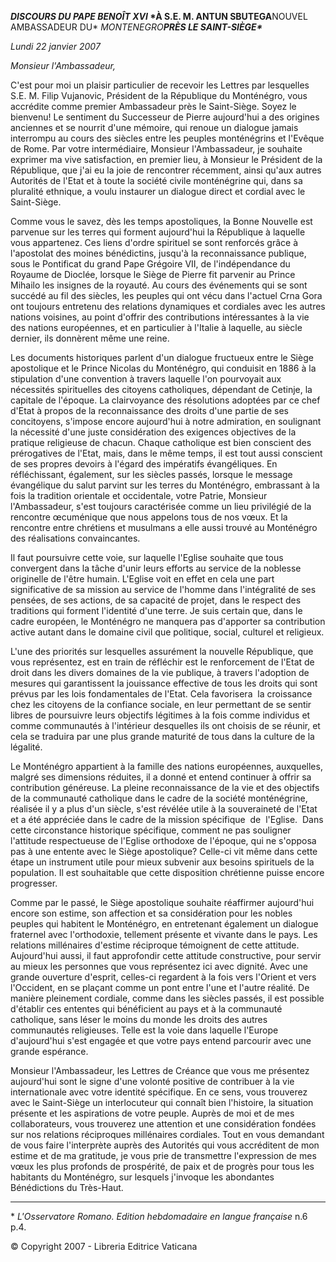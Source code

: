 ***DISCOURS DU PAPE BENOÎT XVI* *À S.E. M. ANTUN SBUTEGA**NOUVEL AMBASSADEUR DU* *MONTENEGRO**PRÈS LE SAINT-SIÈGE\****

*Lundi 22 janvier 2007*

*Monsieur l'Ambassadeur,*

C'est pour moi un plaisir particulier de recevoir les Lettres par lesquelles S.E. M. Filip Vujanovic, Président de la République du Monténégro, vous accrédite comme premier Ambassadeur près le Saint-Siège. Soyez le bienvenu! Le sentiment du Successeur de Pierre aujourd'hui a des origines anciennes et se nourrit d'une mémoire, qui renoue un dialogue jamais interrompu au cours des siècles entre les peuples monténégrins et l'Evêque de Rome. Par votre intermédiaire, Monsieur l'Ambassadeur, je souhaite exprimer ma vive satisfaction, en premier lieu, à Monsieur le Président de la République, que j'ai eu la joie de rencontrer récemment, ainsi qu'aux autres Autorités de l'Etat et à toute la société civile monténégrine qui, dans sa pluralité ethnique, a voulu instaurer un dialogue direct et cordial avec le Saint-Siège.

Comme vous le savez, dès les temps apostoliques, la Bonne Nouvelle est parvenue sur les terres qui forment aujourd'hui la République à laquelle vous appartenez. Ces liens d'ordre spirituel se sont renforcés grâce à l'apostolat des moines bénédictins, jusqu'à la reconnaissance publique, sous le Pontificat du grand Pape Grégoire VII, de l'indépendance du Royaume de Dioclée, lorsque le Siège de Pierre fit parvenir au Prince Mihailo les insignes de la royauté. Au cours des événements qui se sont succédé au fil des siècles, les peuples qui ont vécu dans l'actuel Crna Gora ont toujours entretenu des relations dynamiques et cordiales avec les autres nations voisines, au point d'offrir des contributions intéressantes à la vie des nations européennes, et en particulier à l'Italie à laquelle, au siècle dernier, ils donnèrent même une reine.

Les documents historiques parlent d'un dialogue fructueux entre le Siège apostolique et le Prince Nicolas du Monténégro, qui conduisit en 1886 à la stipulation d'une convention à travers laquelle l'on pourvoyait aux nécessités spirituelles des citoyens catholiques, dépendant de Cetinje, la capitale de l'époque. La clairvoyance des résolutions adoptées par ce chef d'Etat à propos de la reconnaissance des droits d'une partie de ses concitoyens, s'impose encore aujourd'hui à notre admiration, en soulignant la nécessité d'une juste considération des exigences objectives de la pratique religieuse de chacun. Chaque catholique est bien conscient des prérogatives de l'Etat, mais, dans le même temps, il est tout aussi conscient de ses propres devoirs à l'égard des impératifs évangéliques. En réfléchissant, également, sur les siècles passés, lorsque le message évangélique du salut parvint sur les terres du Monténégro, embrassant à la fois la tradition orientale et occidentale, votre Patrie, Monsieur l'Ambassadeur, s'est toujours caractérisée comme un lieu privilégié de la rencontre œcuménique que nous appelons tous de nos vœux. Et la rencontre entre chrétiens et musulmans a elle aussi trouvé au Monténégro des réalisations convaincantes.

Il faut poursuivre cette voie, sur laquelle l'Eglise souhaite que tous convergent dans la tâche d'unir leurs efforts au service de la noblesse originelle de l'être humain. L'Eglise voit en effet en cela une part significative de sa mission au service de l'homme dans l'intégralité de ses pensées, de ses actions, de sa capacité de projet, dans le respect des traditions qui forment l'identité d'une terre. Je suis certain que, dans le cadre européen, le Monténégro ne manquera pas d'apporter sa contribution active autant dans le domaine civil que politique, social, culturel et religieux.

L'une des priorités sur lesquelles assurément la nouvelle République, que vous représentez, est en train de réfléchir est le renforcement de l'Etat de droit dans les divers domaines de la vie publique, à travers l'adoption de mesures qui garantissent la jouissance effective de tous les droits qui sont prévus par les lois fondamentales de l'Etat. Cela favorisera  la croissance chez les citoyens de la confiance sociale, en leur permettant de se sentir libres de poursuivre leurs objectifs légitimes à la fois comme individus et comme communautés à l'intérieur desquelles ils ont choisis de se réunir, et cela se traduira par une plus grande maturité de tous dans la culture de la légalité.

Le Monténégro appartient à la famille des nations européennes, auxquelles, malgré ses dimensions réduites, il a donné et entend continuer à offrir sa contribution généreuse. La pleine reconnaissance de la vie et des objectifs de la communauté catholique dans le cadre de la société monténégrine, réalisée il y a plus d'un siècle, s'est révélée utile à la souveraineté de l'Etat et a été appréciée dans le cadre de la mission spécifique  de  l'Eglise.  Dans cette circonstance historique spécifique, comment ne pas souligner l'attitude respectueuse de l'Eglise orthodoxe de l'époque, qui ne s'opposa pas à une entente avec le Siège apostolique? Celle-ci vit même dans cette étape un instrument utile pour mieux subvenir aux besoins spirituels de la population. Il est souhaitable que cette disposition chrétienne puisse encore progresser.

Comme par le passé, le Siège apostolique souhaite réaffirmer aujourd'hui encore son estime, son affection et sa considération pour les nobles peuples qui habitent le Monténégro, en entretenant également un dialogue fraternel avec l'orthodoxie, tellement présente et vivante dans le pays. Les relations millénaires d'estime réciproque témoignent de cette attitude. Aujourd'hui aussi, il faut approfondir cette attitude constructive, pour servir au mieux les personnes que vous représentez ici avec dignité. Avec une grande ouverture d'esprit, celles-ci regardent à la fois vers l'Orient et vers l'Occident, en se plaçant comme un pont entre l'une et l'autre réalité. De manière pleinement cordiale, comme dans les siècles passés, il est possible d'établir ces ententes qui bénéficient au pays et à la communauté catholique, sans léser le moins du monde les droits des autres communautés religieuses. Telle est la voie dans laquelle l'Europe d'aujourd'hui s'est engagée et que votre pays entend parcourir avec une grande espérance.

Monsieur l'Ambassadeur, les Lettres de Créance que vous me présentez aujourd'hui sont le signe d'une volonté positive de contribuer à la vie internationale avec votre identité spécifique. En ce sens, vous trouverez avec le Saint-Siège un interlocuteur qui connaît bien l'histoire, la situation présente et les aspirations de votre peuple. Auprès de moi et de mes collaborateurs, vous trouverez une attention et une considération fondées sur nos relations réciproques millénaires cordiales. Tout en vous demandant de vous faire l'interprète auprès des Autorités qui vous accréditent de mon estime et de ma gratitude, je vous prie de transmettre l'expression de mes vœux les plus profonds de prospérité, de paix et de progrès pour tous les habitants du Monténégro, sur lesquels j'invoque les abondantes Bénédictions du Très-Haut.

* * *

\* *L'Osservatore Romano. Edition hebdomadaire en langue française* n.6 p.4.

© Copyright 2007 - Libreria Editrice Vaticana